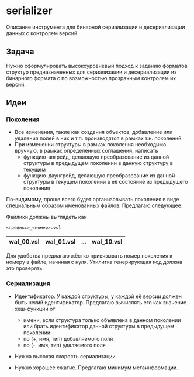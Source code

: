 # serializer

Описание инструмента для бинарной сериализации и десериализации данных с контролем версий.

## Задача

Нужно сформулировать высокоуровневый подход к заданию форматов структур предназначенных для сериализации и десериализации из бинарного формата с по возможностью прозрачным контролем их версий.

## Идеи

### Поколения

* Все изменения, такие как создания объектов, добавление или удаления полей в них и т.п. производятся в рамках т.н. поколений.
* При изменении структуры в рамках поколения необходимо вручную, в рамках определённых соглашений, написать
    * функцию-апгрейд, делающую преобразование из данной структуры в предыдущем поколении в данную структуру в текущем
    * функцию-даунгрейд, делающую преобразование из данной структуры в текущем поколении в её состояние из предыдущего поколения
    
По-видимому, проще всего будет организовывать поколения в виде специальным образом именованных файлов. Предлагаю следующее:

Файлики должны выглядеть как 

```
<префикс>_<номер>.vsl
```


| wal_00.vsl | wal_01.vsl | ... | wal_10.vsl  |
|------------|------------|-----|-------------|

Для удобства предлагаю жёстко привязывать номер поколения к номеру в файле, начиная с нуля. Утилитка генерирующая код должна это проверять.

### Сериализация

* Идентификатор. У каждой структуры, у каждой её версии должен быть некий идентификатор. Предлагаю вычислять его как значение хеш-функции от
    * имени, если структура только объявлена в данном поколении или брать идентификатор данной структуры в предыдущем поколении
    * по (+, имя, тип) добавляемого поля
    * по (-, имя, тип) удаляемого поля
    
* Нужна высокая скорость сериализации
* Нужно хорошее сжатие. Предлагаю минимум метаинформации.
